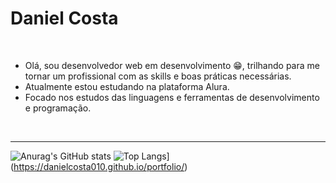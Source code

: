 # Daniel Costa
<br>

-   Olá, sou desenvolvedor web em desenvolvimento :grin:, trilhando para me tornar um profissional com as skills e boas práticas necessárias.
-   Atualmente estou estudando na plataforma Alura.
-   Focado nos estudos das linguagens e ferramentas de desenvolvimento e programação.<br> 
 <br>
 <hr>
 
![Anurag's GitHub stats](https://github-readme-stats.vercel.app/api?username=danielcosta010&show_icons=true&theme=github_dark) ![Top Langs](https://github-readme-stats.vercel.app/api/top-langs/?username=danielcosta010&layout=compact&theme=github_dark)](https://danielcosta010.github.io/portfolio/)

